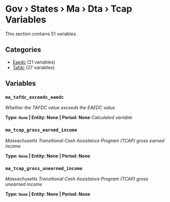 # Gov › States › Ma › Dta › Tcap Variables

This section contains 51 variables.

## Categories

- [Eaedc](eaedc/index.md) (21 variables)
- [Tafdc](tafdc/index.md) (27 variables)

## Variables

### `ma_tafdc_exceeds_eaedc`
*Whether the TAFDC value exceeds the EAEDC value*

**Type: `None` | Entity: None | Period: None**
*Calculated variable*

### `ma_tcap_gross_earned_income`
*Massachusetts Transitional Cash Assistance Program (TCAP) gross earned income*

**Type: `None` | Entity: None | Period: None**

### `ma_tcap_gross_unearned_income`
*Massachusetts Transitional Cash Assistance Program (TCAP) gross unearned income*

**Type: `None` | Entity: None | Period: None**
